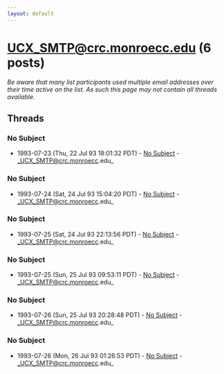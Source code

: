 ```yaml
---
layout: default
---
```


# UCX_SMTP@crc.monroecc.edu (6 posts)

_Be aware that many list participants used multiple email addresses over their time active on the list. As such this page may not contain all threads available._

## Threads

### No Subject
+ 1993-07-23 (Thu, 22 Jul 93 18:01:32 PDT) - [No Subject](/archive/1993/07/daac3e8a8e55461a467b33f5b639786a1cff742e33bd486231084802a1586ec6) - _UCX_SMTP@crc.monroecc.edu_

### No Subject
+ 1993-07-24 (Sat, 24 Jul 93 15:04:20 PDT) - [No Subject](/archive/1993/07/3cae6d1543b0f4cfc4d66e4080393dbdb7b9968df66d70de9c2f9b24961c11e3) - _UCX_SMTP@crc.monroecc.edu_

### No Subject
+ 1993-07-25 (Sat, 24 Jul 93 22:13:56 PDT) - [No Subject](/archive/1993/07/531ac7b21a1af1dcc0d5be6864562ed54db3898eabac1bcc3cb36b53ae408a8d) - _UCX_SMTP@crc.monroecc.edu_

### No Subject
+ 1993-07-25 (Sun, 25 Jul 93 09:53:11 PDT) - [No Subject](/archive/1993/07/6167e2ae38f6ccbe86b7414400d47b758c8365d0efeaf89994fef49e4e782d2c) - _UCX_SMTP@crc.monroecc.edu_

### No Subject
+ 1993-07-26 (Sun, 25 Jul 93 20:28:48 PDT) - [No Subject](/archive/1993/07/81a8ffa239935b4c54b6eaf624faa3033db8c1c55a558c884dd16ba57dd8602b) - _UCX_SMTP@crc.monroecc.edu_

### No Subject
+ 1993-07-26 (Mon, 26 Jul 93 01:26:53 PDT) - [No Subject](/archive/1993/07/28c49a1a5d624474c1985f517fcf913bb9984a6b5add9cab7eb10379b2386aef) - _UCX_SMTP@crc.monroecc.edu_

